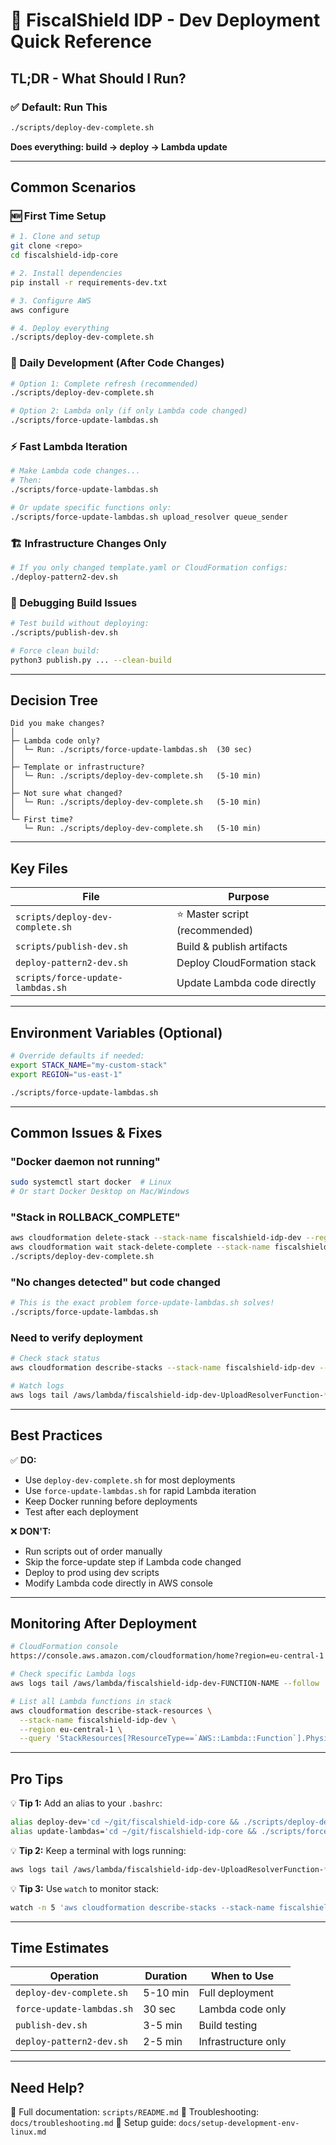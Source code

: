 # 🚀 FiscalShield IDP - Dev Deployment Quick Reference

## TL;DR - What Should I Run?

### ✅ Default: Run This
```bash
./scripts/deploy-dev-complete.sh
```
**Does everything: build → deploy → Lambda update**

---

## Common Scenarios

### 🆕 First Time Setup
```bash
# 1. Clone and setup
git clone <repo>
cd fiscalshield-idp-core

# 2. Install dependencies
pip install -r requirements-dev.txt

# 3. Configure AWS
aws configure

# 4. Deploy everything
./scripts/deploy-dev-complete.sh
```

### 🔄 Daily Development (After Code Changes)
```bash
# Option 1: Complete refresh (recommended)
./scripts/deploy-dev-complete.sh

# Option 2: Lambda only (if only Lambda code changed)
./scripts/force-update-lambdas.sh
```

### ⚡ Fast Lambda Iteration
```bash
# Make Lambda code changes...
# Then:
./scripts/force-update-lambdas.sh

# Or update specific functions only:
./scripts/force-update-lambdas.sh upload_resolver queue_sender
```

### 🏗️ Infrastructure Changes Only
```bash
# If you only changed template.yaml or CloudFormation configs:
./deploy-pattern2-dev.sh
```

### 🐛 Debugging Build Issues
```bash
# Test build without deploying:
./scripts/publish-dev.sh

# Force clean build:
python3 publish.py ... --clean-build
```

---

## Decision Tree

```
Did you make changes?
│
├─ Lambda code only?
│  └─ Run: ./scripts/force-update-lambdas.sh  (30 sec)
│
├─ Template or infrastructure?
│  └─ Run: ./scripts/deploy-dev-complete.sh   (5-10 min)
│
├─ Not sure what changed?
│  └─ Run: ./scripts/deploy-dev-complete.sh   (5-10 min)
│
└─ First time?
   └─ Run: ./scripts/deploy-dev-complete.sh   (5-10 min)
```

---

## Key Files

| File | Purpose |
|------|---------|
| `scripts/deploy-dev-complete.sh` | ⭐ Master script (recommended) |
| `scripts/publish-dev.sh` | Build & publish artifacts |
| `deploy-pattern2-dev.sh` | Deploy CloudFormation stack |
| `scripts/force-update-lambdas.sh` | Update Lambda code directly |

---

## Environment Variables (Optional)

```bash
# Override defaults if needed:
export STACK_NAME="my-custom-stack"
export REGION="us-east-1"

./scripts/force-update-lambdas.sh
```

---

## Common Issues & Fixes

### "Docker daemon not running"
```bash
sudo systemctl start docker  # Linux
# Or start Docker Desktop on Mac/Windows
```

### "Stack in ROLLBACK_COMPLETE"
```bash
aws cloudformation delete-stack --stack-name fiscalshield-idp-dev --region eu-central-1
aws cloudformation wait stack-delete-complete --stack-name fiscalshield-idp-dev --region eu-central-1
./scripts/deploy-dev-complete.sh
```

### "No changes detected" but code changed
```bash
# This is the exact problem force-update-lambdas.sh solves!
./scripts/force-update-lambdas.sh
```

### Need to verify deployment
```bash
# Check stack status
aws cloudformation describe-stacks --stack-name fiscalshield-idp-dev --region eu-central-1

# Watch logs
aws logs tail /aws/lambda/fiscalshield-idp-dev-UploadResolverFunction-* --follow
```

---

## Best Practices

✅ **DO:**
- Use `deploy-dev-complete.sh` for most deployments
- Use `force-update-lambdas.sh` for rapid Lambda iteration
- Keep Docker running before deployments
- Test after each deployment

❌ **DON'T:**
- Run scripts out of order manually
- Skip the force-update step if Lambda code changed
- Deploy to prod using dev scripts
- Modify Lambda code directly in AWS console

---

## Monitoring After Deployment

```bash
# CloudFormation console
https://console.aws.amazon.com/cloudformation/home?region=eu-central-1

# Check specific Lambda logs
aws logs tail /aws/lambda/fiscalshield-idp-dev-FUNCTION-NAME --follow

# List all Lambda functions in stack
aws cloudformation describe-stack-resources \
  --stack-name fiscalshield-idp-dev \
  --region eu-central-1 \
  --query 'StackResources[?ResourceType==`AWS::Lambda::Function`].PhysicalResourceId'
```

---

## Pro Tips

💡 **Tip 1:** Add an alias to your `.bashrc`:
```bash
alias deploy-dev='cd ~/git/fiscalshield-idp-core && ./scripts/deploy-dev-complete.sh'
alias update-lambdas='cd ~/git/fiscalshield-idp-core && ./scripts/force-update-lambdas.sh'
```

💡 **Tip 2:** Keep a terminal with logs running:
```bash
aws logs tail /aws/lambda/fiscalshield-idp-dev-UploadResolverFunction-* --follow
```

💡 **Tip 3:** Use `watch` to monitor stack:
```bash
watch -n 5 'aws cloudformation describe-stacks --stack-name fiscalshield-idp-dev --region eu-central-1 --query "Stacks[0].StackStatus"'
```

---

## Time Estimates

| Operation | Duration | When to Use |
|-----------|----------|-------------|
| `deploy-dev-complete.sh` | 5-10 min | Full deployment |
| `force-update-lambdas.sh` | 30 sec | Lambda code only |
| `publish-dev.sh` | 3-5 min | Build testing |
| `deploy-pattern2-dev.sh` | 2-5 min | Infrastructure only |

---

## Need Help?

📖 Full documentation: `scripts/README.md`
🐛 Troubleshooting: `docs/troubleshooting.md`
🔧 Setup guide: `docs/setup-development-env-linux.md`
